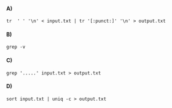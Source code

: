 #### A)

```
tr  ' ' '\n' < input.txt | tr '[:punct:]' '\n' > output.txt
```

#### B)

```
grep -v
```

#### C)

```
grep '.....' input.txt > output.txt
```

#### D)

```
sort input.txt | uniq -c > output.txt
```